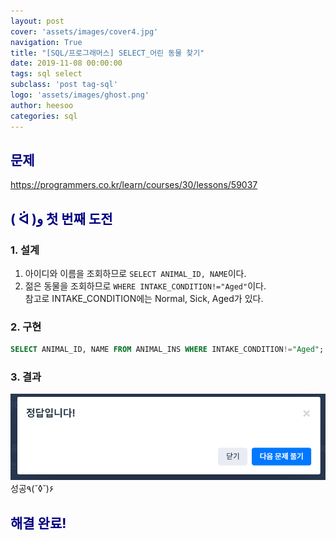 ```yaml
---
layout: post
cover: 'assets/images/cover4.jpg'
navigation: True
title: "[SQL/프로그래머스] SELECT_어린 동물 찾기"
date: 2019-11-08 00:00:00
tags: sql select
subclass: 'post tag-sql'
logo: 'assets/images/ghost.png'
author: heesoo
categories: sql
---
```

## <span style="color:navy">문제</span>
<https://programmers.co.kr/learn/courses/30/lessons/59037>


## <span style="color:navy">( ᐛ )و 첫 번째 도전</span>

### 1. 설계
1. 아이디와 이름을 조회하므로 `SELECT ANIMAL_ID, NAME`이다.
2. 젊은 동물을 조회하므로 `WHERE INTAKE_CONDITION!="Aged"`이다.  
참고로 INTAKE_CONDITION에는 Normal, Sick, Aged가 있다.

### 2. 구현
```sql
SELECT ANIMAL_ID, NAME FROM ANIMAL_INS WHERE INTAKE_CONDITION!="Aged";
```
### 3. 결과
![실행결과](./assets/images/191108_5.PNG)
성공٩(˘◊˘)۶

## <span style="color:navy">해결 완료!</span>
